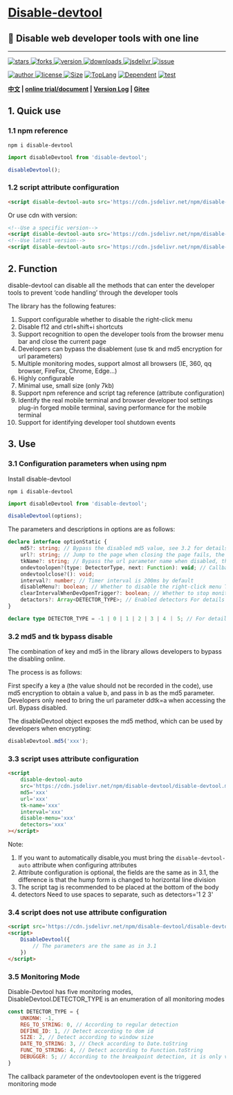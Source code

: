 <h1><a href='https://www.github.com/theajack/disable-devtool'>Disable-devtool</a></h1>

<h2>🚀 Disable web developer tools with one line </h2>

----

<p>
    <a href="https://www.github.com/theajack/disable-devtool/stargazers" target="_black">
        <img src="https://img.shields.io/github/stars/theajack/disable-devtool?logo=github" alt="stars" />
    </a>
    <a href="https://www.github.com/theajack/disable-devtool/network/members" target="_black">
        <img src="https://img.shields.io/github/forks/theajack/disable-devtool?logo=github" alt="forks" />
    </a>
    <a href="https://www.npmjs.com/package/disable-devtool" target="_black">
        <img src="https://img.shields.io/npm/v/disable-devtool?logo=npm" alt="version" />
    </a>
    <a href="https://www.npmjs.com/package/disable-devtool" target="_black">
        <img src="https://img.shields.io/npm/dm/disable-devtool?color=%23ffca28&logo=npm" alt="downloads" />
    </a>
    <a href="https://www.jsdelivr.com/package/npm/disable-devtool" target="_black">
        <img src="https://data.jsdelivr.com/v1/package/npm/disable-devtool/badge" alt="jsdelivr" />
    </a>
    <a href="https://github.com/theajack/disable-devtool/issues"><img src="https://img.shields.io/github/issues-closed/theajack/disable-devtool.svg" alt="issue"></a>
</p>
<p>
    <a href="https://github.com/theajack" target="_black">
        <img src="https://img.shields.io/badge/Author-%20theajack%20-7289da.svg?&logo=github" alt="author" />
    </a>
    <a href="https://www.github.com/theajack/disable-devtool/blob/master/LICENSE" target="_black">
        <img src="https://img.shields.io/github/license/theajack/disable-devtool?color=%232DCE89&logo=github" alt="license" />
    </a>
    <a href="https://cdn.jsdelivr.net/npm/disable-devtool/disable-devtool.min.js"><img src="https://img.shields.io/bundlephobia/minzip/disable-devtool.svg" alt="Size"></a>
    <a href="https://github.com/theajack/disable-devtool/search?l=javascript"><img src="https://img.shields.io/github/languages/top/theajack/disable-devtool.svg" alt="TopLang"></a>
    <a href="https://www.github.com/theajack/disable-devtool"><img src="https://img.shields.io/librariesio/dependent-repos/npm/disable-devtool.svg" alt="Dependent"></a>
    <a href="https://github.com/theajack/disable-devtool/blob/master/test/test-report.txt"><img src="https://img.shields.io/badge/test-passed-44BB44" alt="test"></a>
</p>

**[中文](https://github.com/theajack/disable-devtool/blob/master/README.cn.md) | [online trial/document](https://theajack.gitee.io/disable-devtool) | [Version Log](https://github.com/theajack/disable-devtool/blob/master/helper/version.en.md) | [Gitee](https://gitee.com/theajack/disable-devtool)**

## 1. Quick use

### 1.1 npm reference

```
npm i disable-devtool
```

```js
import disableDevtool from 'disable-devtool';

disableDevtool();
```

### 1.2 script attribute configuration

```html
<script disable-devtool-auto src='https://cdn.jsdelivr.net/npm/disable-devtool/disable-devtool.min.js'></script>
```

Or use cdn with version:

```html
<!--Use a specific version-->
<script disable-devtool-auto src='https://cdn.jsdelivr.net/npm/disable-devtool@x.x.x/disable-devtool.min.js'></script>
<!--Use latest version-->
<script disable-devtool-auto src='https://cdn.jsdelivr.net/npm/disable-devtool@latest/disable-devtool.min.js'></script>
```

## 2. Function

disable-devtool can disable all the methods that can enter the developer tools to prevent ‘code handling’ through the developer tools

The library has the following features:

1. Support configurable whether to disable the right-click menu
2. Disable f12 and ctrl+shift+i shortcuts
3. Support recognition to open the developer tools from the browser menu bar and close the current page
4. Developers can bypass the disablement (use tk and md5 encryption for url parameters)
5. Multiple monitoring modes, support almost all browsers (IE, 360, qq browser, FireFox, Chrome, Edge...)
6. Highly configurable
7. Minimal use, small size (only 7kb)
8. Support npm reference and script tag reference (attribute configuration)
9. Identify the real mobile terminal and browser developer tool settings plug-in forged mobile terminal, saving performance for the mobile terminal
10. Support for identifying developer tool shutdown events

## 3. Use

### 3.1 Configuration parameters when using npm

Install disable-devtool

```
npm i disable-devtool
```

```js
import disableDevtool from 'disable-devtool';

disableDevtool(options);
```

The parameters and descriptions in options are as follows:

```ts
declare interface optionStatic {
    md5?: string; // Bypass the disabled md5 value, see 3.2 for details, the bypass disable is not enabled by default
    url?: string; // Jump to the page when closing the page fails, the default value is localhost
    tkName?: string; // Bypass the url parameter name when disabled, the default is ddtk
    ondevtoolopen?(type: DetectorType, next: Function): void; // Callback for opening the developer panel, the url parameter is invalid when it is enabled, and the type is the monitoring mode, see 3.5 for details
    ondevtoolclose?(): void;
    interval?: number; // Timer interval is 200ms by default
    disableMenu?: boolean; // Whether to disable the right-click menu The default is true
    clearIntervalWhenDevOpenTrigger?: boolean; // Whether to stop monitoring after triggering The default is false. This parameter is invalid when using ondevtoolclose
    detactors?: Array<DETECTOR_TYPE>; // Enabled detectors For details of detectors, see 3.5. The default is all, it is recommended to use all
}

declare type DETECTOR_TYPE = -1 | 0 | 1 | 2 | 3 | 4 ｜ 5; // For details of the detector, see 3.5
```

### 3.2 md5 and tk bypass disable

The combination of key and md5 in the library allows developers to bypass the disabling online.

The process is as follows:

First specify a key a (the value should not be recorded in the code), use md5 encryption to obtain a value b, and pass in b as the md5 parameter. Developers only need to bring the url parameter ddtk=a when accessing the url. Bypass disabled.

The disableDevtool object exposes the md5 method, which can be used by developers when encrypting:

```js
disableDevtool.md5('xxx');
```

### 3.3 script uses attribute configuration

```html
<script
    disable-devtool-auto
    src='https://cdn.jsdelivr.net/npm/disable-devtool/disable-devtool.min.js'
    md5='xxx'
    url='xxx'
    tk-name='xxx'
    interval='xxx'
    disable-menu='xxx'
    detectors='xxx'
></script>
```

Note:

1. If you want to automatically disable,you must bring the `disable-devtool-auto` attribute when configuring attributes
2. Attribute configuration is optional, the fields are the same as in 3.1, the difference is that the hump form is changed to horizontal line division
3. The script tag is recommended to be placed at the bottom of the body
4. detectors Need to use spaces to separate, such as detectors='1 2 3'

### 3.4 script does not use attribute configuration

```html
<script src='https://cdn.jsdelivr.net/npm/disable-devtool/disable-devtool.min.js'></script>
<script>
    DisableDevtool({
        // The parameters are the same as in 3.1
    })
</script>
```

### 3.5 Monitoring Mode

Disable-Devtool has five monitoring modes, DisableDevtool.DETECTOR_TYPE is an enumeration of all monitoring modes

```js
const DETECTOR_TYPE = {
    UNKONW: -1,
    REG_TO_STRING: 0, // According to regular detection
    DEFINE_ID: 1, // Detect according to dom id
    SIZE: 2, // Detect according to window size
    DATE_TO_STRING: 3, // Check according to Date.toString
    FUNC_TO_STRING: 4, // Detect according to Function.toString
    DEBUGGER: 5; // According to the breakpoint detection, it is only valid in the case of ios chrome real machine
}
```

The callback parameter of the ondevtoolopen event is the triggered monitoring mode